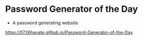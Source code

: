 # Password Generator of the Day
- A password generating website

https://0726hayate.github.io/Password-Generator-of-the-Day
